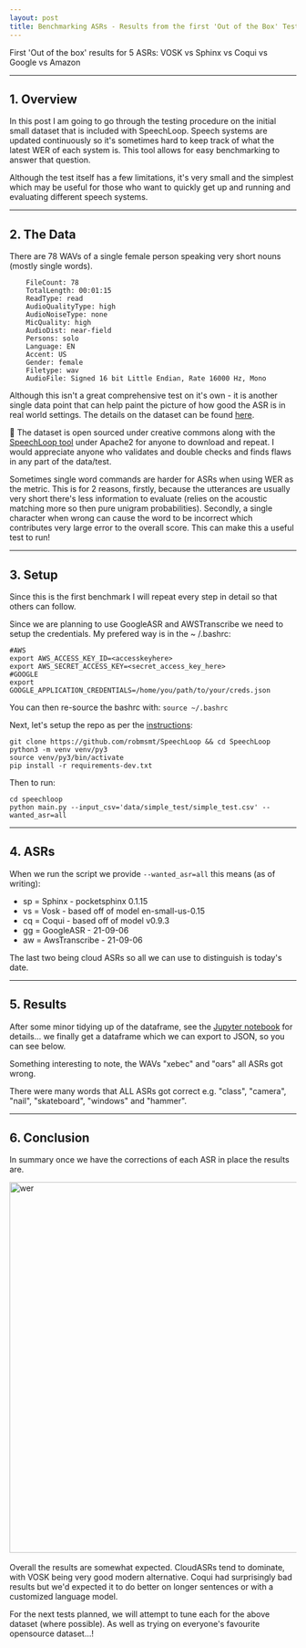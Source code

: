 ```yaml
---
layout: post
title: Benchmarking ASRs - Results from the first 'Out of the Box' Test
---
```


First 'Out of the box' results for 5 ASRs: VOSK vs Sphinx vs Coqui vs Google vs Amazon


____
<link rel="stylesheet" href="{{ site.baseurl }}{{ '/public/css/mermaid.min.css'}}">
<script src='{{ site.baseurl }}/public/js/gridjs.umd.js'></script>

## 1. Overview

In this post I am going to go through the testing procedure on the initial small dataset that is included with
SpeechLoop. Speech systems are updated continuously so it's sometimes hard to keep track of what the latest WER of each
system is. This tool allows for easy benchmarking to answer that question.

Although the test itself has a few limitations, it's very small and the simplest which may be useful for those who want
to quickly get up and running and evaluating different speech systems.

____


## 2. The Data

There are 78 WAVs of a single female person speaking very short nouns (mostly single words).

```text
    FileCount: 78
    TotalLength: 00:01:15
    ReadType: read
    AudioQualityType: high
    AudioNoiseType: none
    MicQuality: high
    AudioDist: near-field
    Persons: solo
    Language: EN
    Accent: US
    Gender: female
    Filetype: wav
    AudioFile: Signed 16 bit Little Endian, Rate 16000 Hz, Mono
```

Although this isn't a great comprehensive test on it's own - it is another single data point that can help paint the
picture of how good the ASR is in real world settings. The details on the dataset can be
found [here](https://github.com/robmsmt/SpeechLoop/tree/master/speechloop/data/simple_test).

<div class="message">
  🎉 The dataset is open sourced under creative commons along with the <a href="https://github.com/robmsmt/SpeechLoop">SpeechLoop tool</a> under Apache2 for anyone to download and repeat.
I would appreciate anyone who validates and double checks and finds flaws in any part of the data/test.
</div>

Sometimes single word commands are harder for ASRs when using WER as the metric. This is for 2 reasons, firstly, because the utterances are usually very short
there's less information to evaluate (relies on the acoustic matching more so then pure unigram probabilities). Secondly, a single character when wrong can cause the word to be incorrect which contributes very large
error to the overall score. This can make this a useful test to run!

____


## 3. Setup

Since this is the first benchmark I will repeat every step in detail so that others can follow.

Since we are planning to use GoogleASR and AWSTranscribe we need to setup the credentials. My prefered way is in the ~
/.bashrc:

```shell
#AWS
export AWS_ACCESS_KEY_ID=<accesskeyhere>
export AWS_SECRET_ACCESS_KEY=<secret_access_key_here>
#GOOGLE
export GOOGLE_APPLICATION_CREDENTIALS=/home/you/path/to/your/creds.json
```

You can then re-source the bashrc with: `source ~/.bashrc`

Next, let's setup the repo as per the [instructions](https://github.com/robmsmt/SpeechLoop#developer---2-step-install):

```shell
git clone https://github.com/robmsmt/SpeechLoop && cd SpeechLoop
python3 -m venv venv/py3
source venv/py3/bin/activate
pip install -r requirements-dev.txt
```

Then to run:

```shell
cd speechloop
python main.py --input_csv='data/simple_test/simple_test.csv' --wanted_asr=all
```

____


## 4. ASRs

When we run the script we provide `--wanted_asr=all` this means (as of writing):

- sp = Sphinx - pocketsphinx 0.1.15
- vs = Vosk - based off of model en-small-us-0.15
- cq = Coqui - based off of model v0.9.3
- gg = GoogleASR - 21-09-06
- aw = AwsTranscribe - 21-09-06

The last two being cloud ASRs so all we can use to distinguish is today's date.

____


## 5. Results

After some minor tidying up of the dataframe, see
the [Jupyter notebook](https://github.com/robmsmt/SpeechLoop/blob/master/notebooks/21-09-04-Benchmarking-ASR-first-test.ipynb)
for details... we finally get a dataframe which we can export to JSON, so you can see below.

  <div id="wrapper"></div>
  <script type="text/javascript">
    new gridjs.Grid({
      columns: ["filename","vs","sp","cq","gg","aw","transcript","vs_wer","sp_wer","cq_wer","gg_wer","aw_wer", "comb_wer"],
      sort: true,
      pagination: {
        enabled: true,
        limit: 20,
        summary: true
      },
      resizable: false,
      search: true,
      autoWidth: true,
      width: "150%",
      style: {
        td: {
          'padding-left': '1px',
          'padding-right': '1px'
        },
        th: {
          'padding-left': '1px',
          'padding-right': '1px'
        },
        table: {
          'font-size': '14px',
          'margin': '2px'
        },
        gridjs:{
          "width": "150%"
        }
      },
      data: [["109865_bear_ch0_16k.wav","bear","they are","beare","bear","There","bear",0.0,1.0,1.0,0.0,1.0,3.0],["109879_frog_ch0_16k.wav","frog","for ah ok ","forog","frog","Frog","frog",0.0,1.0,1.0,0.0,0.0,2.0],["109886_ice-cream_ch0_16k.wav","ice cream","ice cream","i cream","ice cream","Scream","ice cream",0.0,0.0,0.5,0.0,1.0,1.5],["109881_glass_ch0_16k.wav","glass","glass","glass","glass","Glass","glass",0.0,0.0,0.0,0.0,0.0,0.0],["109868_camera_ch0_16k.wav","camera","camera","camera","camera","Camera","camera",0.0,0.0,0.0,0.0,0.0,0.0],["109869_car_ch0_16k.wav","car","hello ","car","car","Car","car",0.0,1.0,0.0,0.0,0.0,1.0],["109902_nail_ch0_16k.wav","nail","nail ","nail","nail","Nail","nail",0.0,0.0,0.0,0.0,0.0,0.0],["109885_horse_ch0_16k.wav","horst","horses","horse","horse","Horse","horse",1.0,1.0,0.0,0.0,0.0,2.0],["109920_tiger_ch0_16k.wav","tiger","hiking","tiger","tiger","Tiger","tiger",0.0,1.0,0.0,0.0,0.0,1.0],["109874_earth_ch0_16k.wav","earth","earth","h","Earth","Earth","earth",0.0,0.0,1.0,0.0,0.0,1.0],["109864_apple_ch0_16k.wav","apple","at home","aple","Apple","Apple","apple",0.0,1.0,1.0,0.0,0.0,2.0],["109917_skateboard_ch0_16k.wav","skateboard","skateboard","skateboard","skateboard","Skateboard","skateboard",0.0,0.0,0.0,0.0,0.0,0.0],["109931_windows_ch0_16k.wav","windows","windows","windows","windows","Windows","windows",0.0,0.0,0.0,0.0,0.0,0.0],["109924_uniform_ch0_16k.wav","uniform","you know for him","youniform","uniform","Uniform","uniform",0.0,1.0,1.0,0.0,0.0,2.0],["109928_volcano_ch0_16k.wav","for kaino","volcano","full cano","volcano","Volcano","volcano",1.0,0.0,1.0,0.0,0.0,2.0],["109911_quartz_ch0_16k.wav","quartz","quartz","cuorts","forts","Quartz","quartz",0.0,0.0,1.0,1.0,0.0,2.0],["109916_rhinoceros_ch0_16k.wav","rhinoceros","rhinoceros","ri noseris","rhinoceros","Rhinoceros","rhinoceros",0.0,0.0,1.0,0.0,0.0,1.0],["109935_yacht_ch0_16k.wav","the ot","yeah  its","heoght","yacht","Yacht","yacht",1.0,1.0,1.0,0.0,0.0,3.0],["109883_hammer_ch0_16k.wav","hammer","hammer","hammer","hammer","Hammer","hammer",0.0,0.0,0.0,0.0,0.0,0.0],["109900_mouse_ch0_16k.wav","mouse","malice","nows","Mouse","Mouse","mouse",0.0,1.0,1.0,0.0,0.0,2.0],["109904_nutshell_ch0_16k.wav","nut shell","next show ","not shell","nutshell","Nutshell","nutshell",1.0,1.0,1.0,0.0,0.0,3.0],["109913_question-mark_ch0_16k.wav","question mark","question mark","question mark","question mark","Question Mark","question mark",0.0,0.0,0.0,0.0,0.0,0.0],["109922_train_ch0_16k.wav","train","train","train","train","Train","train",0.0,0.0,0.0,0.0,0.0,0.0],["109932_xebec_ch0_16k.wav","z back","citibank","zeback","the back","Z back","xebec",1.0,1.0,1.0,1.0,1.0,5.0],["109919_star_ch0_16k.wav","star","star","star","star","Star","star",0.0,0.0,0.0,0.0,0.0,0.0],["109870_cow_ch0_16k.wav","cow","town","cow","cow","How","cow",0.0,1.0,0.0,0.0,1.0,2.0],["109896_leaf_ch0_16k.wav","leaf","leaf ","leaf","leaf","Leave","leaf",0.0,0.0,0.0,0.0,1.0,1.0],["109899_mars_ch0_16k.wav","mars","maurice","mars","Mars","Mars","mars",0.0,1.0,0.0,0.0,0.0,1.0],["109906_orange_ch0_16k.wav","orange","orange","ornge","Orange","Orange","orange",0.0,0.0,1.0,0.0,0.0,1.0],["109923_umbrella_ch0_16k.wav","umbrella","umbrella","umbrella","umbrella","Umbrella","umbrella",0.0,0.0,0.0,0.0,0.0,0.0],["109912_queen_ch0_16k.wav","queen","queen","queen","Queen","Queen","queen",0.0,0.0,0.0,0.0,0.0,0.0],["109929_waffle_ch0_16k.wav","waffle","waffle","waffl","waffle","Waffle","waffle",0.0,0.0,1.0,0.0,0.0,1.0],["109867_butterfly_ch0_16k.wav","butterfly","butterfly","terfly","butterfly","Butterfly","butterfly",0.0,0.0,1.0,0.0,0.0,1.0],["109937_yarn_ch0_16k.wav","yarn","yeah lines","yan","yarn","Joan","yarn",0.0,1.0,1.0,0.0,1.0,3.0],["109898_lion_ch0_16k.wav","lion","lie in","lion","lion","Lion","lion",0.0,1.0,0.0,0.0,0.0,1.0],["109905_oars_ch0_16k.wav","worse","lawyers","or","ORS","Wars","oars",1.0,1.0,1.0,1.0,1.0,5.0],["109925_union_ch0_16k.wav","union","union","yunion","Union","Union","union",0.0,0.0,1.0,0.0,0.0,1.0],["109877_fire_ch0_16k.wav","fire","fire","fire","fire","Fire","fire",0.0,0.0,0.0,0.0,0.0,0.0],["109927_violin_ch0_16k.wav","violin","wyoming","sioin","violin","Violin","violin",0.0,1.0,1.0,0.0,0.0,2.0],["109918_spoon_ch0_16k.wav","spoon","spoon","spoon","spoon","Spoon","spoon",0.0,0.0,0.0,0.0,0.0,0.0],["109894_key_ch0_16k.wav","key","key","key","key","Key","key",0.0,0.0,0.0,0.0,0.0,0.0],["109863_ant_ch0_16k.wav","yet","and","ant","aunt","Yet","ant",1.0,1.0,0.0,1.0,1.0,4.0],["109884_helicopter_ch0_16k.wav","helicopter","helicopter","helocopter","helicopter","Helicopter","helicopter",0.0,0.0,1.0,0.0,0.0,1.0],["109933_xiphias_ch0_16k.wav","z fierce","fifty s","sif hes","xiphias","Ziff Ius","xiphias",1.0,1.0,1.0,0.0,1.0,4.0],["109888_iron_ch0_16k.wav","iron","i am and","arn","iron","Iron","iron",0.0,1.0,1.0,0.0,0.0,2.0],["109936_yak_ch0_16k.wav","yak","yeah","yeh","yak","Jack","yak",0.0,1.0,1.0,0.0,1.0,3.0],["109897_lemon_ch0_16k.wav","men","lenin","lemon","lemon","Lemon","lemon",1.0,1.0,0.0,0.0,0.0,2.0],["109875_egg_ch0_16k.wav","a good","a p","a","egg","Big","egg",1.0,1.0,1.0,0.0,1.0,4.0],["109921_tomato_ch0_16k.wav","tomato","tomato ","to mateo","tomato","Tomato","tomato",0.0,0.0,1.0,0.0,0.0,1.0],["109907_owl_ch0_16k.wav","our","now on","ou","owl","How will","owl",1.0,1.0,1.0,0.0,1.0,4.0],["109873_duck_ch0_16k.wav","duck","doc",null,"duck","Duck","duck",0.0,1.0,1.0,0.0,0.0,2.0],["109862_airplane_ch0_16k.wav","airplane","airplane","plane","airplane","Airplane","airplane",0.0,0.0,1.0,0.0,0.0,1.0],["109940_zucchini_ch0_16k.wav","zucchini","zucchini","sux keny","zucchini","Zucchini","zucchini",0.0,0.0,1.0,0.0,0.0,1.0],["109889_jacket_ch0_16k.wav","jacket","jackets","jacket","jackets","Jacket","jacket",0.0,1.0,0.0,1.0,0.0,2.0],["109880_galaxy_ch0_16k.wav","galaxy","galaxy",null,"Galaxy","Galaxy","galaxy",0.0,0.0,1.0,0.0,0.0,1.0],["109910_pig_ch0_16k.wav","peak","panic","pick","Pig","Take","pig",1.0,1.0,1.0,0.0,1.0,4.0],["109882_glove_ch0_16k.wav","love","i love ","love","glove","Love","glove",1.0,1.0,1.0,0.0,1.0,4.0],["109930_wallet_ch0_16k.wav","wallet","was it","wallet","wallet","Wallet","wallet",0.0,1.0,0.0,0.0,0.0,1.0],["109915_rain_ch0_16k.wav","mean","maine","rain","rain","Rain","rain",1.0,1.0,0.0,0.0,0.0,2.0],["109938_zebra_ch0_16k.wav","zebra","zebra","zebra","zebra","Zebra","zebra",0.0,0.0,0.0,0.0,0.0,0.0],["109893_kayak_ch0_16k.wav","kayak","kayak","kayk","kayak","Kayak","kayak",0.0,0.0,1.0,0.0,0.0,1.0],["109887_igloo_ch0_16k.wav","the glue","a clue","lue","igloo","Igloo","igloo",1.0,1.0,1.0,0.0,0.0,3.0],["109926_video-camera_ch0_16k.wav","video camera","video camera","fideo camera","video camera","Video camera","video camera",0.0,0.0,0.5,0.0,0.0,0.5],["109939_zero2_ch0_16k.wav","zero","zero","zero","zero","Zero","zero",0.0,0.0,0.0,0.0,0.0,0.0],["109914_rabbit_ch0_16k.wav","rabbit","maggots","rabbit","rabbit","Rabbit","rabbit",0.0,1.0,0.0,0.0,0.0,1.0],["109866_boat_ch0_16k.wav","boat","boat","o","boats","Vote","boat",0.0,0.0,1.0,1.0,1.0,3.0],["109872_dog_ch0_16k.wav","dog","dog","dog","dog","Dog","dog",0.0,0.0,0.0,0.0,0.0,0.0],["109934_xylophone_ch0_16k.wav","xylophone","silent ","zi o phone","xylophone","Xylophone","xylophone",0.0,1.0,1.0,0.0,0.0,2.0],["109909_pen_ch0_16k.wav","penn","palin","pen","pain","Pen","pen",1.0,1.0,0.0,1.0,0.0,3.0],["109895_king_ch0_16k.wav","king","king","king","King","King","king",0.0,0.0,0.0,0.0,0.0,0.0],["109876_elephant_ch0_16k.wav","elephant","elephants","ant","elephant","Elephant","elephant",0.0,1.0,1.0,0.0,0.0,2.0],["109892_juice_ch0_16k.wav","juice","she reads the","hoose","shoes","Juice","juice",0.0,1.0,1.0,1.0,0.0,3.0],["109871_daisy_ch0_16k.wav","daisy","daisy","y","Daisy","Easy","daisy",0.0,0.0,1.0,0.0,1.0,2.0],["109903_neptune_ch0_16k.wav","neptune","neptune","neptune","Neptune","Neptune","neptune",0.0,0.0,0.0,0.0,0.0,0.0],["109878_fork_ch0_16k.wav","for","fork","for","Fork","Fork","fork",1.0,0.0,1.0,0.0,0.0,2.0],["109890_jaguar_ch0_16k.wav","jag you are","jake you are","jakyu are","Jaguar","Shake. You are","jaguar",1.0,1.0,1.0,0.0,1.0,4.0],["109901_mushroom_ch0_16k.wav","mushroom","mushroom","mushroom","mushroom","Mushroom","mushroom",0.0,0.0,0.0,0.0,0.0,0.0],["109908_paint_ch0_16k.wav","paint","paint","paint","paint","Paint","paint",0.0,0.0,0.0,0.0,0.0,0.0]]
    }).render(document.getElementById("wrapper"));
  </script>

Something interesting to note, the WAVs "xebec" and "oars" all ASRs got wrong.

There were many words that ALL ASRs got correct e.g. "class", "camera", "nail", "skateboard", "windows" and "hammer".

____


## 6. Conclusion

In summary once we have the corrections of each ASR in place the results are.

  <img class="img-fluid" src="../../../../public/images/210904_benchmark_wer.png" alt="wer" width="650">

  <div id="wrapper2"></div>
  <script type="text/javascript">
    new gridjs.Grid({
      columns: ["ASR", "Type", "Mean WER"],
      sort: true,
      pagination: false,
      data: [
        ["Vosk (vs)", "Offline - Docker", "0.23"],
        ["Sphinx (sp)", "Offline - Docker", "0.47"],
        ["Coqui (cq)", "Offline - Docker", "0.53"],
        ["GoogleASR (gg)", "API", "0.10"],
        ["AWSTranscribe (aw)", "API", "0.21"]
      ]
    }).render(document.getElementById("wrapper2"));
  </script>

<br>
Overall the results are somewhat expected. CloudASRs tend to dominate, with VOSK being very good modern alternative. Coqui had
surprisingly bad results but we'd expected it to do better on longer sentences or with a customized language model.

For the next tests planned, we will attempt to tune each for the above dataset (where possible). As well as
trying on everyone's favourite opensource dataset...!
